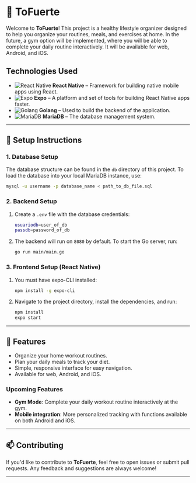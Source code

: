 
# 💪 ToFuerte

Welcome to **ToFuerte**! This project is a healthy lifestyle organizer designed to help you organize your routines, meals, and exercises at home. In the future, a gym option will be implemented, where you will be able to complete your daily routine interactively. It will be available for web, Android, and iOS.

## Technologies Used

- ![React Native](https://img.shields.io/badge/React%20Native-20232A?style=for-the-badge&logo=react&logoColor=61DAFB) **React Native** – Framework for building native mobile apps using React.
- ![Expo](https://img.shields.io/badge/Expo-1C1E24?style=for-the-badge&logo=expo&logoColor=white) **Expo** – A platform and set of tools for building React Native apps faster.
- ![Golang](https://img.shields.io/badge/Go-00ADD8?style=for-the-badge&logo=go&logoColor=white) **Golang** – Used to build the backend of the application.
- ![MariaDB](https://img.shields.io/badge/MariaDB-003545?style=for-the-badge&logo=mariadb&logoColor=white) **MariaDB** – The database management system.

---

## 🚀 Setup Instructions

### 1. **Database Setup**

The database structure can be found in the `db` directory of this project. To load the database into your local MariaDB instance, use:

```bash
mysql -u username -p database_name < path_to_db_file.sql
```

### 2. **Backend Setup**

1. Create a `.env` file with the database credentials:

    ```bash
    usuariodb=user_of_db
    passdb=password_of_db
    ```

2. The backend will run on  `8080` by default. To start the Go server, run:

    ```bash
    go run main/main.go
    ```

### 3. **Frontend Setup (React Native)**

1. You must have expo-CLI installed:

    ```bash
    npm install -g expo-cli
    ```

2. Navigate to the project directory, install the  dependencies, and run:

    ```bash
    npm install
    expo start
    ```

---

## 🌟 Features

- Organize your home workout routines.
- Plan your daily meals to track your diet.
- Simple, responsive interface for easy navigation.
- Available for web, Android, and iOS.

### Upcoming Features

- **Gym Mode**: Complete your daily workout routine interactively at the gym.
- **Mobile integration**: More personalized tracking with functions available on both Android and iOS.

---

## 📫 Contributing

If you'd like to contribute to **ToFuerte**, feel free to open issues or submit pull requests. Any feedback and suggestions are always welcome!

---

